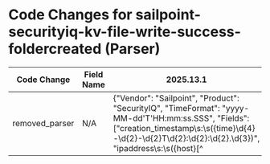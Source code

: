 # Code Changes for sailpoint-securityiq-kv-file-write-success-foldercreated (Parser)

| Code Change | Field Name | 2025.13.1 | 2025.14.1 |
|-------------|------------|-----------|------------|
| removed_parser | N/A | {"Vendor": "Sailpoint", "Product": "SecurityIQ", "TimeFormat": "yyyy-MM-dd'T'HH:mm:ss.SSS", "Fields": ["creation_timestamp\s:\s({time}\d{4}-\d{2}-\d{2}T\d{2}:\d{2}:\d{2}.\d{3})", "ipaddress\s:\s({host}[^|]+)\s\|", "ipaddress\s:\s({dest_ip}((([0-9a-fA-F.]{0,4}):{1,2}){1,7}([0-9a-fA-F]){0,4})|(((25[0-5]|(2[0-4]|1\d|[0-9]|)\d)\.?\b){4}))(:({dest_port}\d+))? \|", "applicationtype\s:\s({app}[^|]+)\s\|", "fileextension\s:\s({file_ext}[^|]+)\s\|", "userfullname\s:\s({email_address}([A-Za-z0-9]+[!#$%&'+\/=?^_`~.\-])*[A-Za-z0-9]+@({email_domain}[^\]\s\"\\,;\|]+\.[^\]\s\"\\,;\|]+))\s\|", "objectname\s:\s({file_name}[^|]+) \|", "\spath\s:\s({file_dir}[^|]+)\s\|", "actiontype\s:\sFolder\s({operation}[^|]+)\s\|", "itemtype\s:\s({file_type}[^|]+)\s\|"], "Name": "sailpoint-securityiq-kv-file-write-success-foldercreated", "Conditions": ["| applicationtype : OneDrive ", "actiontype : Folder Created"], "ParserVersion": "v1.0.0"} | N/A |